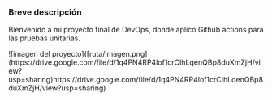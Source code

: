 <h3>Breve descripción</h2>
<p>Bienvenido a mi proyecto final de DevOps, donde aplico Github actions para las pruebas unitarias.</p>
![imagen del proyecto]([ruta/imagen.png](https://drive.google.com/file/d/1q4PN4RP4lof1crCIhLqenQBp8duXmZjH/view?usp=sharing)https://drive.google.com/file/d/1q4PN4RP4lof1crCIhLqenQBp8duXmZjH/view?usp=sharing)
